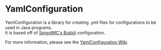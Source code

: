 YamlConfiguration
=

YamlConfiguration is a library for creating .yml files for configurations to be used in Java programs.<br/>
It is based off of [SpigotMC's Bukkit](https://hub.spigotmc.org/stash/projects/SPIGOT/repos/bukkit/browse/src/main/java/org/bukkit/configuration) configuration.

For more information, please see the [YamlConfiguration Wiki](https://github.com/bspfsystems/YamlConfiguration/wiki/).